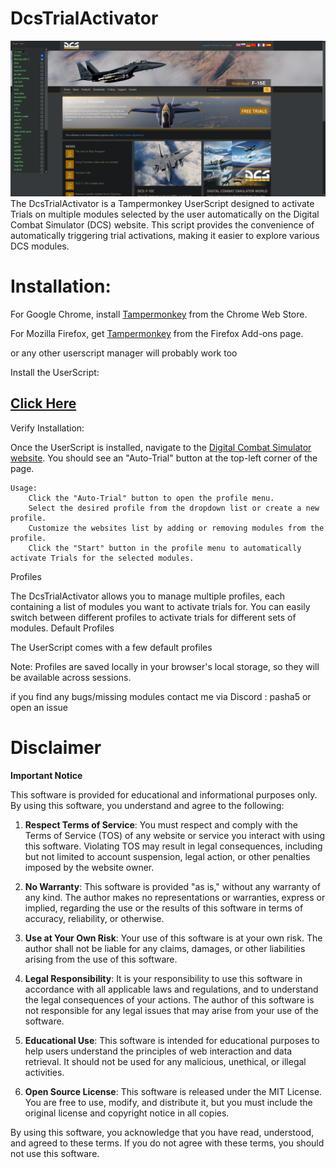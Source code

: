 # DcsTrialActivator
![preview](Thumbnail.png)
The DcsTrialActivator is a Tampermonkey UserScript designed to activate Trials on multiple modules selected by the user automatically on the Digital Combat Simulator (DCS) website. This script provides the convenience of automatically triggering trial activations, making it easier to explore various DCS modules.

# Installation:

 For Google Chrome, install [Tampermonkey](https://chrome.google.com/webstore/detail/tampermonkey/dhdgffkkebhmkfjojejmpbldmpobfkfo) from the Chrome Web Store.

 For Mozilla Firefox, get [Tampermonkey](https://addons.mozilla.org/en-US/firefox/addon/tampermonkey/) from the Firefox Add-ons page.

 or any other userscript manager will probably work too
 
Install the UserScript: 
## [Click Here](https://github.com/ashap5/DcsAuto-Trial/raw/main/Auto-Trial%20Clicker%20with%20Profile%20Selection%20(LocalStorage).user.js)

Verify Installation:

Once the UserScript is installed, navigate to the [Digital Combat Simulator website](https://www.digitalcombatsimulator.com). You should see an "Auto-Trial" button at the top-left corner of the page.

    Usage:
        Click the "Auto-Trial" button to open the profile menu.
        Select the desired profile from the dropdown list or create a new profile.
        Customize the websites list by adding or removing modules from the profile.
        Click the "Start" button in the profile menu to automatically activate Trials for the selected modules.
Profiles

The DcsTrialActivator allows you to manage multiple profiles, each containing a list of modules you want to activate trials for. You can easily switch between different profiles to activate trials for different sets of modules.
Default Profiles

The UserScript comes with a few default profiles

Note: Profiles are saved locally in your browser's local storage, so they will be available across sessions. 

if you find any bugs/missing modules contact me via Discord : pasha5 or open an issue


# Disclaimer

**Important Notice**

This software is provided for educational and informational purposes only. By using this software, you understand and agree to the following:

1. **Respect Terms of Service**: You must respect and comply with the Terms of Service (TOS) of any website or service you interact with using this software. Violating TOS may result in legal consequences, including but not limited to account suspension, legal action, or other penalties imposed by the website owner.

2. **No Warranty**: This software is provided "as is," without any warranty of any kind. The author makes no representations or warranties, express or implied, regarding the use or the results of this software in terms of accuracy, reliability, or otherwise.

3. **Use at Your Own Risk**: Your use of this software is at your own risk. The author shall not be liable for any claims, damages, or other liabilities arising from the use of this software.

4. **Legal Responsibility**: It is your responsibility to use this software in accordance with all applicable laws and regulations, and to understand the legal consequences of your actions. The author of this software is not responsible for any legal issues that may arise from your use of the software.

5. **Educational Use**: This software is intended for educational purposes to help users understand the principles of web interaction and data retrieval. It should not be used for any malicious, unethical, or illegal activities.

6. **Open Source License**: This software is released under the MIT License. You are free to use, modify, and distribute it, but you must include the original license and copyright notice in all copies.

By using this software, you acknowledge that you have read, understood, and agreed to these terms. If you do not agree with these terms, you should not use this software.
